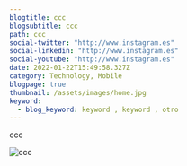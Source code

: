 ```yaml
---
blogtitle: ccc
blogsubtitle: ccc
path: ccc
social-twitter: "http://www.instagram.es"
social-linkedin: "http://www.instagram.es"
social-youtube: "http://www.instagram.es"
date: 2022-01-22T15:49:58.327Z
category: Technology, Mobile
blogpage: true
thumbnail: /assets/images/home.jpg
keyword:
  - blog_keyword: keyword , keyword , otro
---
```


ccc

![ccc](/assets/images/home.jpg)
